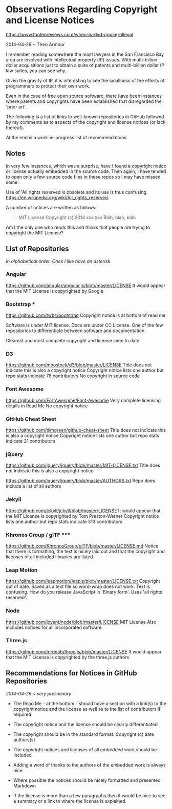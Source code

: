 # Observations Regarding Copyright and License Notices

https://www.toptenreviews.com/when-is-dvd-ripping-illegal



2014-04-26 ~ Theo Armour

I remember reading somewhere the most lawyers in the San Francisco Bay area are involved with intellectual property (IP) issues. With multi-billion dollar acquisitions just to obtain a suite of patents and multi-billion dollar IP law suites, you can see why.

Given the gravity of IP, it is interesting to see the smallness of the efforts of programmers to protect their own work.

Even in the case of free open source software, there have been instances where patents and copyrights have been established that disregarded the 'prior art'.

The following is a list of links to well-known repositories in GitHub followed by my comments as to aspects of the copyright and license notices (or lack thereof).

At the end is a work-in-progress list of recommendations

## Notes
In very few instances, which was a surprise, have I found a copyright notice or license actually embedded in the source code.
Then again, I have tended to open only a few source code files in these repos so I may have missed some.

Use of 'All rights reserved is obsolete and its use is thus confusing. <https://en.wikipedia.org/wiki/All_rights_reserved>.

A number of notices are written as follows:

> MIT License
> Copyright (c) 2014 xxx xxx
> Blah, blah, blah

Am I the only one who reads this and thinks that people are trying to copyright the MIT License?


## List of Repositories

_In alphabetical order. Ones I like have an asterisk_

### Angular
<https://github.com/angular/angular.js/blob/master/LICENSE>
It would appear that the MIT License is copyrighted by Google

### Bootstrap *
<https://github.com/twbs/bootstrap>
Copyright notice is at bottom of read me.

Software is under MIT license.
Docs are under CC License. One of the few repositories to differentiate between software and documentation

Clearest and most complete copyright and license seen to date.

### D3
<https://github.com/mbostock/d3/blob/master/LICENSE>
Title does not indicate this is also a copyright notice
Copyright notice lists one author but repo stats indicate 76 contributors
No copyright in source code


### Font Awesome
<https://github.com/FortAwesome/Font-Awesome>
Very complete licensing details in Read Me
No copyright notice

### GitHub Cheat Sheet
<https://github.com/tiimgreen/github-cheat-sheet>
Title does not indicate this is also a copyright notice
Copyright notice lists one author but repo stats indicate 21 contributors

### jQuery
<https://github.com/jquery/jquery/blob/master/MIT-LICENSE.txt>
Title does not indicate this is also a copyright notice

<https://github.com/jquery/jquery/blob/master/AUTHORS.txt>
Repo does include a list of all authors

### Jekyll
<https://github.com/jekyll/jekyll/blob/master/LICENSE>
It would appear that the MIT License is copyrighted by Tom Preston-Warner
Copyright notice lists one author but repo stats indicate 313 contributors

### Khronos Group / glTF ***
<https://github.com/KhronosGroup/glTF/blob/master/LICENSE.md>
Notice that there is formatting, the text is nicely laid out and that the copyright and licenses of all included libraries are listed.

### Leap Motion
<https://github.com/leapmotion/leapjs/blob/master/LICENSE.txt>
Copyright out of date.
Saved as a text file so word-wrap does not work.
Text is confusing. How do you release JavaScript in 'Binary form'.
Uses 'all rights reserved'.


### Node
<https://github.com/joyent/node/blob/master/LICENSE>
MIT License
Also includes notices for all incorporated software.

### Three.js
<https://github.com/mrdoob/three.js/blob/master/LICENSE>
It would appear that the MIT License is copyrighted by the three.js authors


## Recommendations for Notices in GitHub Repositories
_2014-04-26 ~ very preliminary_

* The Read Me - at the bottom - should have a section with a link(s) to the copyright notice and the license as well as to the list of contributors if required.

* The copyright notice and the license should be clearly differentiated

* The copyright should be in the standard format: Copyright (c) date authors(s)

* The copyright notices and licenses of all embedded work should be included

* Adding a word of thanks to the authors of the embedded work is always nice

* Where possible the notices should be nicely formatted and presented Markdown

* If the license is more than a few paragraphs then it would be nice to see a summary or a link to where the license is explained.


